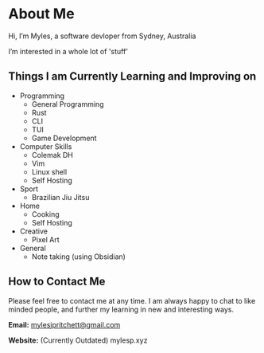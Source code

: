 # About Me
Hi, I’m Myles, a software devloper from Sydney, Australia

I’m interested in a whole lot of 'stuff'

## Things I am Currently Learning and Improving on

- Programming
  - General Programming
  - Rust
  - CLI
  - TUI
  - Game Development
- Computer Skills
  - Colemak DH
  - Vim
  - Linux shell
  - Self Hosting
- Sport
  - Brazilian Jiu Jitsu
- Home
  - Cooking
  - Self Hosting
- Creative
  - Pixel Art
- General
  - Note taking (using Obsidian)

## How to Contact Me
Please feel free to contact me at any time. I am always happy to chat to like minded people, and further my learning in new and interesting ways.

**Email:** mylesjpritchett@gmail.com

**Website:** (Currently Outdated) mylesp.xyz


<!---
MylesJPritchett/MylesJPritchett is a ✨ special ✨ repository because its `README.md` (this file) appears on your GitHub profile.
You can click the Preview link to take a look at your changes.
--->
